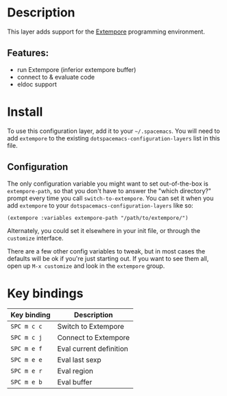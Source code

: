 Description
===========

This layer adds support for the
[Extempore](https://github.com/digego/extempore) programming
environment.

Features:
---------

-   run Extempore (inferior extempore buffer)
-   connect to & evaluate code
-   eldoc support

Install
=======

To use this configuration layer, add it to your `~/.spacemacs`. You will
need to add `extempore` to the existing
`dotspacemacs-configuration-layers` list in this file.

Configuration
-------------

The only configuration variable you might want to set out-of-the-box is
`extempore-path`, so that you don't have to answer the "which
directory?" prompt every time you call `switch-to-extempore`. You can
set it when you add `extempore` to your
`dotspacemacs-configuration-layers` like so:

``` elisp
(extempore :variables extempore-path "/path/to/extempore/")
```

Alternately, you could set it elsewhere in your init file, or through
the `customize` interface.

There are a few other config variables to tweak, but in most cases the
defaults will be ok if you're just starting out. If you want to see them
all, open up `M-x customize` and look in the `extempore` group.

Key bindings
============

| Key binding | Description             |
|-------------|-------------------------|
| `SPC m c c` | Switch to Extempore     |
| `SPC m c j` | Connect to Extempore    |
| `SPC m e f` | Eval current definition |
| `SPC m e e` | Eval last sexp          |
| `SPC m e r` | Eval region             |
| `SPC m e b` | Eval buffer             |

